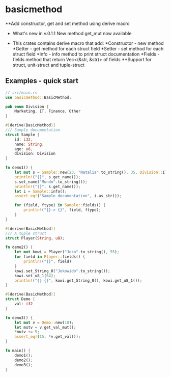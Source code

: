 # basicmethod
**Add constructor, get and set method using derive macro

* What's new in v.0.1.1
New method get_mut now available

- This crates contains derive macro that add:
*Constructor - new method 
*Getter - get method for each struct field 
*Setter - set method for each struct field 
*Info - info method to print struct documentation 
*Fields - fields method that return Vec<(&str, &str)> of fields 
**Support for struct, unit-struct and tuple-struct

## Examples - quick start
```rust
// src/main.rs
use basicmethod::BasicMethod;

pub enum Division {
    Marketing, IT, Finance, Other
}

#[derive(BasicMethod)]
/// Sample documentation
struct Sample {
    id: i32,
    name: String,
    age: u8,
    division: Division
}

fn demo1() {
    let mut s = Sample::new(23, "Natalia".to_string(), 35, Division::IT);
    println!("{}", s.get_name());
    s.set_name("Mundo".to_string());
    println!("{}", s.get_name());
    let i = Sample::info();
    assert_eq!("Sample documentation", i.as_str());

    for (field, ftype) in Sample::fields() {
        println!("{}-> {}", field, ftype);
    }
}

#[derive(BasicMethod)]
/// A tuple struct
struct Player(String, u8);

fn demo2() {
    let mut kowi = Player("Joko".to_string(), 55);
    for field in Player::fields() {
        println!("{}", field)
    }
    kowi.set_String_0("Jokowido".to_string());
    kowi.set_u8_1(64);
    println!("{} {}", kowi.get_String_0(), kowi.get_u8_1());
}

#[derive(BasicMethod)]
struct Demo {
    val: i32
}

fn demo3() {
    let mut v = Demo::new(10);
    let mutv = v.get_val_mut();
    *mutv += 5;
    assert_eq!(15, *v.get_val());
}

fn main() {
    demo1();
    demo2();
    demo3();
}
```

